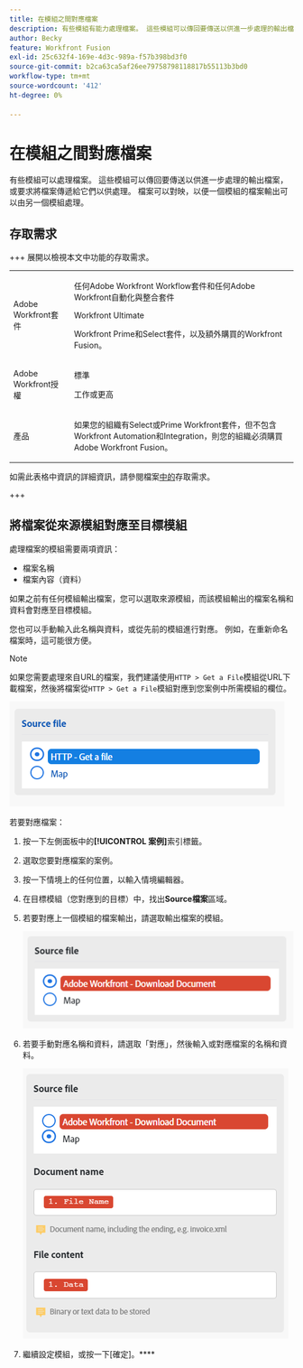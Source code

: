 ```yaml
---
title: 在模組之間對應檔案
description: 有些模組有能力處理檔案。 這些模組可以傳回要傳送以供進一步處理的輸出檔案，或要求將檔案傳遞給它們以供處理。 這些模組必須彼此對應，才能共同處理檔案。
author: Becky
feature: Workfront Fusion
exl-id: 25c632f4-169e-4d3c-989a-f57b398bd3f0
source-git-commit: b2ca63ca5af26ee79758798118817b55113b3bd0
workflow-type: tm+mt
source-wordcount: '412'
ht-degree: 0%

---
```


# 在模組之間對應檔案

有些模組可以處理檔案。 這些模組可以傳回要傳送以供進一步處理的輸出檔案，或要求將檔案傳遞給它們以供處理。 檔案可以對映，以便一個模組的檔案輸出可以由另一個模組處理。

## 存取需求

+++ 展開以檢視本文中功能的存取需求。

<table style="table-layout:auto">
 <col> 
 <col> 
 <tbody> 
  <tr> 
   <td role="rowheader">Adobe Workfront套件</td> 
   <td> <p>任何Adobe Workfront Workflow套件和任何Adobe Workfront自動化與整合套件</p><p>Workfront Ultimate</p><p>Workfront Prime和Select套件，以及額外購買的Workfront Fusion。</p> </td> 
  </tr> 
  <tr data-mc-conditions=""> 
   <td role="rowheader">Adobe Workfront授權</td> 
   <td> <p>標準</p><p>工作或更高</p> </td> 
  </tr> 
  <tr> 
   <td role="rowheader">產品</td> 
   <td>
   <p>如果您的組織有Select或Prime Workfront套件，但不包含Workfront Automation和Integration，則您的組織必須購買Adobe Workfront Fusion。</li></ul>
   </td> 
  </tr>
 </tbody> 
</table>

如需此表格中資訊的詳細資訊，請參閱檔案[中的](/help/workfront-fusion/references/licenses-and-roles/access-level-requirements-in-documentation.md)存取需求。

+++

## 將檔案從來源模組對應至目標模組

處理檔案的模組需要兩項資訊：

* 檔案名稱
* 檔案內容（資料）

如果之前有任何模組輸出檔案，您可以選取來源模組，而該模組輸出的檔案名稱和資料會對應至目標模組。

您也可以手動輸入此名稱與資料，或從先前的模組進行對應。 例如，在重新命名檔案時，這可能很方便。

>[!NOTE]
>
>如果您需要處理來自URL的檔案，我們建議使用`HTTP > Get a File`模組從URL下載檔案，然後將檔案從`HTTP > Get a File`模組對應到您案例中所需模組的欄位。
>
>![對應檔案](assets/map-source-file.png)

若要對應檔案：

1. 按一下左側面板中的&#x200B;**[!UICONTROL 案例]**&#x200B;索引標籤。
1. 選取您要對應檔案的案例。
1. 按一下情境上的任何位置，以輸入情境編輯器。
1. 在目標模組（您對應到的目標）中，找出&#x200B;**Source檔案**&#x200B;區域。
1. 若要對應上一個模組的檔案輸出，請選取輸出檔案的模組。

   ![Workfront下載檔案](assets/wf-download-document.png)

1. 若要手動對應名稱和資料，請選取「對應」，然後輸入或對應檔案的名稱和資料。

   ![使用地圖選項](assets/use-the-map-option.png)

1. 繼續設定模組，或按一下[確定]。****
